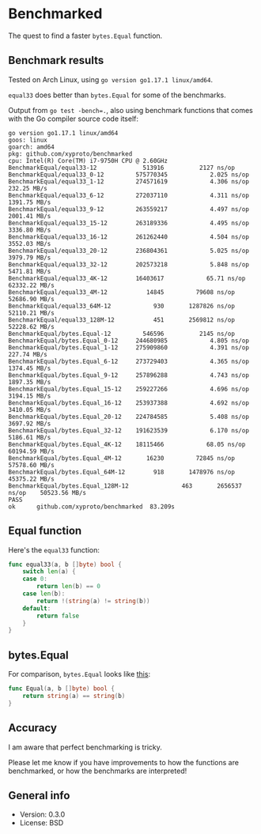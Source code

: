 # Benchmarked

The quest to find a faster `bytes.Equal` function.

## Benchmark results

Tested on Arch Linux, using `go version go1.17.1 linux/amd64`.

`equal33` does better than `bytes.Equal` for some of the benchmarks.

Output from `go test -bench=.`, also using benchmark functions that comes with the Go compiler source code itself:

```
go version go1.17.1 linux/amd64
goos: linux
goarch: amd64
pkg: github.com/xyproto/benchmarked
cpu: Intel(R) Core(TM) i7-9750H CPU @ 2.60GHz
BenchmarkEqual/equal33-12         	  513916	      2127 ns/op
BenchmarkEqual/equal33_0-12       	575770345	         2.025 ns/op
BenchmarkEqual/equal33_1-12       	274571619	         4.306 ns/op	 232.25 MB/s
BenchmarkEqual/equal33_6-12       	272037110	         4.311 ns/op	1391.75 MB/s
BenchmarkEqual/equal33_9-12       	263559217	         4.497 ns/op	2001.41 MB/s
BenchmarkEqual/equal33_15-12      	263189336	         4.495 ns/op	3336.80 MB/s
BenchmarkEqual/equal33_16-12      	261262440	         4.504 ns/op	3552.03 MB/s
BenchmarkEqual/equal33_20-12      	236804361	         5.025 ns/op	3979.79 MB/s
BenchmarkEqual/equal33_32-12      	202573218	         5.848 ns/op	5471.81 MB/s
BenchmarkEqual/equal33_4K-12      	16403617	        65.71 ns/op	62332.22 MB/s
BenchmarkEqual/equal33_4M-12      	   14845	     79608 ns/op	52686.90 MB/s
BenchmarkEqual/equal33_64M-12     	     930	   1287826 ns/op	52110.21 MB/s
BenchmarkEqual/equal33_128M-12    	     451	   2569812 ns/op	52228.62 MB/s
BenchmarkEqual/bytes.Equal-12     	  546596	      2145 ns/op
BenchmarkEqual/bytes.Equal_0-12   	244680985	         4.805 ns/op
BenchmarkEqual/bytes.Equal_1-12   	275909860	         4.391 ns/op	 227.74 MB/s
BenchmarkEqual/bytes.Equal_6-12   	273729403	         4.365 ns/op	1374.45 MB/s
BenchmarkEqual/bytes.Equal_9-12   	257896288	         4.743 ns/op	1897.35 MB/s
BenchmarkEqual/bytes.Equal_15-12  	259227266	         4.696 ns/op	3194.15 MB/s
BenchmarkEqual/bytes.Equal_16-12  	253937388	         4.692 ns/op	3410.05 MB/s
BenchmarkEqual/bytes.Equal_20-12  	224784585	         5.408 ns/op	3697.92 MB/s
BenchmarkEqual/bytes.Equal_32-12  	191623539	         6.170 ns/op	5186.61 MB/s
BenchmarkEqual/bytes.Equal_4K-12  	18115466	        68.05 ns/op	60194.59 MB/s
BenchmarkEqual/bytes.Equal_4M-12  	   16230	     72845 ns/op	57578.60 MB/s
BenchmarkEqual/bytes.Equal_64M-12 	     918	   1478976 ns/op	45375.22 MB/s
BenchmarkEqual/bytes.Equal_128M-12         	     463	   2656537 ns/op	50523.56 MB/s
PASS
ok  	github.com/xyproto/benchmarked	83.209s
```

## Equal function

Here's the `equal33` function:

```go
func equal33(a, b []byte) bool {
    switch len(a) {
    case 0:
        return len(b) == 0
    case len(b):
        return !(string(a) != string(b))
    default:
        return false
    }
}
```

## bytes.Equal

For comparison, `bytes.Equal` looks like [this](https://cs.opensource.google/go/go/+/refs/tags/go1.16.7:src/bytes/bytes.go;l=18):

```go
func Equal(a, b []byte) bool {
    return string(a) == string(b)
}
```

## Accuracy

I am aware that perfect benchmarking is tricky.

Please let me know if you have improvements to how the functions are benchmarked, or how the benchmarks are interpreted!


## General info

* Version: 0.3.0
* License: BSD
